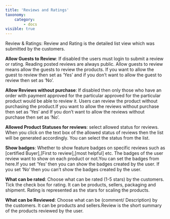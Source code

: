 ```yaml
---
title: 'Reviews and Ratings'
taxonomy:
    category:
        - docs
visible: true
---
```


Review & Ratings: 
Review and Rating is the detailed list view which was submitted by the customers.

**Allow Guests to Review**: If disabled the users must login to submit a review or rating. Reading posted reviews are always public. Allow guests to review means allow the guests to review the products. If you want to allow the guest to review then set as ‘Yes’ and if you don’t want to allow the guest to review then set as ‘No’.

**Allow Reviews without purchase**: If disabled then only those who have an order with payment approved for the particular approved for the particular product would be able to review it. Users can review the product without purchasing the product.If you want to allow the reviews without purchase then set as ‘Yes’ and If you don’t  want to allow the reviews without purchase then set as ‘No’.

**Allowed Product Statuses for reviews**: select allowed status for reviews. When you click on the text box of the allowed status of reviews then the list will be generated accordingly. You can select the status from the list.

**Show badges**: Whether to show feature badges on specific reviews such as [certified Buyer],[First to review],[most helpful] etc. The badges of the user review want to show on each product or not.You can set the badges from here.If you set ‘Yes’ then you can show the badges created by the user. If you set ‘No’ then you can’t show the badges created by the user.

**What can be rated**: Choose what can be rated (1-5 stars) by the customers. Tick the check box for rating. It can be products, sellers, packaging and shipment. Rating is represented as the stars for scaling the products.

**What can be Reviewed**: Choose what can be (comment/ Description) by the customers. It can be products and sellers.Review is the short summary of the products reviewed by the user.